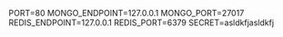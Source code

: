 PORT=80
MONGO_ENDPOINT=127.0.0.1
MONGO_PORT=27017
REDIS_ENDPOINT=127.0.0.1
REDIS_PORT=6379
SECRET=asldkfjasldkfj
